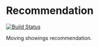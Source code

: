 # Recommendation #

[![Build Status](https://travis-ci.org/yosefda/recommendation.svg?branch=master)](https://travis-ci.org/yosefda/recommendation)

Moving showings recommendation.